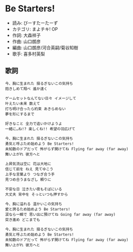 Be Starters!
=============

- 読み: びーすたーたーず
- カテゴリ: まよチキ! OP
- 作詞: 大森祥子
- 作曲: 山口朗彦
- 編曲: 山口朗彦/河合英嗣/菊谷知樹
- 歌手: 喜多村英梨


歌詞
-----

    今、胸に生まれた 揺るぎないこの気持ち
    抱きしめて翔べ 遙か遠く

    ゲームセットなんてない日々 イメージして
    叶えたい未来 数えて
    打ち明け合ったら約束 あきらめない
    夢を形にするまで

    好きなこと 全力で追いかけようよ
    一緒に…ね!? 楽しくね!! 希望の羽広げて

    今、胸に生まれた 揺るぎないこの気持ち
    勇気と呼ぶため始めよう Be Starters!
    未知数のドアだって 怖がらず開けてね Flying far away (far away)
    舞い上がれ 彼方へと

    上昇気流は空に 花は大地に
    信じて前を ねえ 見てゆこう
    上手な言葉より つなぎ合う手
    見つめ合うまなざし 頼りに

    不安な日 泣きたい夜もそばにいる
    大丈夫 背中を そっといつも押すから

    今、胸に溢れる 温かいこの気持ち
    愛と誇るため始めよう Be Starters!
    涙なら一瞬で 思い出に預けてね Going far away (far away)
    突き進め どこまでも

    今、胸に生まれた 揺るぎないこの気持ち
    勇気と呼ぶため始めよう Be Starters!
    未知数のドアだって 怖がらず開けてね Flying far away (far away)
    舞い上がれ 彼方へと

